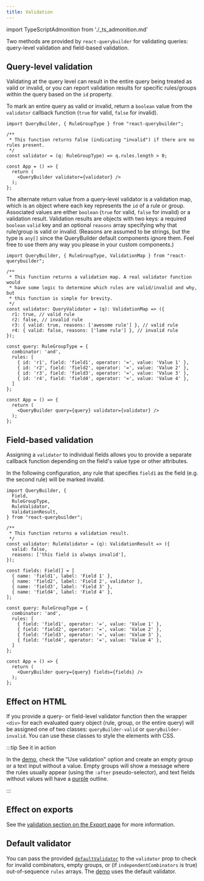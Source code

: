 ```yaml
---
title: Validation
---
```


import TypeScriptAdmonition from './_ts_admonition.md'

<TypeScriptAdmonition />

Two methods are provided by `react-querybuilder` for validating queries: query-level validation and field-based validation.

## Query-level validation

Validating at the query level can result in the entire query being treated as valid or invalid, or you can report validation results for specific rules/groups within the query based on the `id` property.

To mark an entire query as valid or invalid, return a `boolean` value from the `validator` callback function (`true` for valid, `false` for invalid).

```tsx
import QueryBuilder, { RuleGroupType } from "react-querybuilder";

/**
 * This function returns false (indicating "invalid") if there are no rules present.
 */
const validator = (q: RuleGroupType) => q.rules.length > 0;

const App = () => {
  return (
    <QueryBuilder validator={validator} />
  );
};
```

The alternate return value from a query-level validator is a validation map, which is an object where each key represents the `id` of a rule or group. Associated values are either `boolean` (`true` for valid, `false` for invalid) or a validation result. Validation results are objects with two keys: a required `boolean` `valid` key and an optional `reasons` array specifying why that rule/group is valid or invalid. (Reasons are assumed to be strings, but the type is `any[]` since the QueryBuilder default components ignore them. Feel free to use them any way you please in your custom components.)

```tsx
import QueryBuilder, { RuleGroupType, ValidationMap } from "react-querybuilder";

/**
 * This function returns a validation map. A real validator function would
 * have some logic to determine which rules are valid/invalid and why, but
 * this function is simple for brevity.
 */
const validator: QueryValidator = (q): ValidationMap => ({
  r1: true, // valid rule
  r2: false, // invalid rule
  r3: { valid: true, reasons: ['awesome rule'] }, // valid rule
  r4: { valid: false, reasons: ['lame rule'] }, // invalid rule
});

const query: RuleGroupType = {
  combinator: 'and',
  rules: [
    { id: 'r1', field: 'field1', operator: '=', value: 'Value 1' },
    { id: 'r2', field: 'field2', operator: '=', value: 'Value 2' },
    { id: 'r3', field: 'field3', operator: '=', value: 'Value 3' },
    { id: 'r4', field: 'field4', operator: '=', value: 'Value 4' },
  ]
};

const App = () => {
  return (
    <QueryBuilder query={query} validator={validator} />
  );
};
```

## Field-based validation

Assigning a `validator` to individual fields allows you to provide a separate callback function depending on the field's value type or other attributes.

In the following configuration, any rule that specifies `field1` as the field (e.g. the second rule) will be marked invalid.

```tsx
import QueryBuilder, {
  Field,
  RuleGroupType,
  RuleValidator,
  ValidationResult,
} from "react-querybuilder";

/**
 * This function returns a validation result.
 */
const validator: RuleValidator = (q): ValidationResult => ({
  valid: false,
  reasons: ['this field is always invalid'],
});

const fields: Field[] = [
  { name: 'field1', label: 'Field 1' },
  { name: 'field2', label: 'Field 2', validator },
  { name: 'field3', label: 'Field 3' },
  { name: 'field4', label: 'Field 4' },
];

const query: RuleGroupType = {
  combinator: 'and',
  rules: [
    { field: 'field1', operator: '=', value: 'Value 1' },
    { field: 'field2', operator: '=', value: 'Value 2' },
    { field: 'field3', operator: '=', value: 'Value 3' },
    { field: 'field4', operator: '=', value: 'Value 4' },
  ]
};

const App = () => {
  return (
    <QueryBuilder query={query} fields={fields} />
  );
};
```

## Effect on HTML

If you provide a query- or field-level validator function then the wrapper `<div>` for each evaluated query object (rule, group, or the entire query) will be assigned one of two classes: `queryBuilder-valid` or `queryBuilder-invalid`. You can use these classes to style the elements with CSS.

:::tip See it in action

In the [demo](https://react-querybuilder.github.io/react-querybuilder/), check the "Use validation" option and create an empty group or a text input without a value. Empty groups will show a message where the rules usually appear (using the `:after` pseudo-selector), and text fields without values will have a [purple](https://meyerweb.com/eric/thoughts/2014/06/19/rebeccapurple/) outline.

:::

## Effect on exports

See the [validation section on the Export page](./export#validation) for more information.

## Default validator

You can pass the provided [`defaultValidator`](./misc#defaultvalidator) to the `validator` prop to check for invalid combinators, empty groups, or (if `independentCombinators` is true) out-of-sequence `rules` arrays. The [demo](https://react-querybuilder.github.io/react-querybuilder/) uses the default validator.
